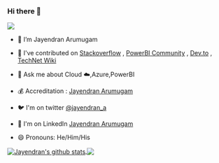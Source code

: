 ### Hi there 👋

<!--
**jayendranarumugam/jayendranarumugam** is a ✨ _special_ ✨ repository because its `README.md` (this file) appears on your GitHub profile.

Here are some ideas to get you started:

- 🔭 I’m Jayendran
- 💰 Accreditation : https://www.youracclaim.com/users/jayendran-arumugam/
- 🐦 I'm twitter [@jayendran_a](https://twitter/jayendran_a)
- 🌱 I’m currently learning into Azure,AI,MLOps
- 💬 Ask me about Cloud ☁️,Azure,PowerBI
- 😄 Pronouns: He/Him/His
- ⚡ Fun fact: ...
-->

![](https://img.shields.io/badge/Microsoft-MCT-blue)

- 🔭 I’m Jayendran Arumugam

- 👯 I've contributed on [Stackoverflow](https://stackoverflow.com/users/7073340/jayendran) , [PowerBI Community](https://community.powerbi.com/t5/user/viewprofilepage/user-id/100012) , [Dev.to](https://dev.to/jayendran) , [TechNet Wiki](https://social.technet.microsoft.com/wiki/contents/articles/tags/jayendran/default.aspx)

- 💬 Ask me about Cloud ☁️,Azure,PowerBI

- 💰 Accreditation : [Jayendran Arumugam](https://www.youracclaim.com/users/jayendran-arumugam/)

- 🐦 I'm on twitter [@jayendran_a](https://twitter/jayendran_a)

- 🤔 I'm on LinkedIn [Jayendran Arumugam](https://www.linkedin.com/in/jayendran-arumugam-%E2%98%81%E2%98%81-76906a100/)

- 😄 Pronouns: He/Him/His

<a href="https://github.com/jayendranarumugam/github-readme-stats">
  <img align="center" src="https://github-readme-stats.vercel.app/api?username=jayendranarumugam&show_icons=true&count_private=true&theme=dark&include_all_commits=true" alt="Jayendran's github stats" />
</a>
<a href="https://github.com/jayendranarumugam/github-readme-stats">  
  <img align="center" src="https://github-readme-stats.vercel.app/api/top-langs/?username=jayendranarumugam&theme=dark&&layout=compact" />
</a>


